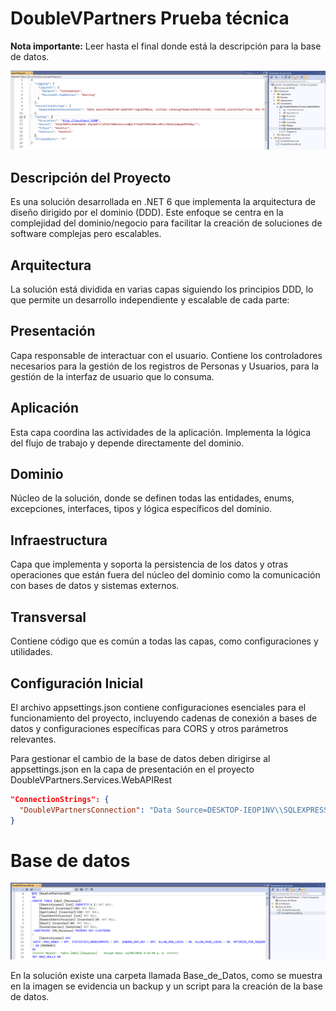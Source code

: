# DoubleVPartners Prueba técnica
**Nota importante:** Leer hasta el final donde está la descripción para la base de datos.

![alt text](https://github.com/sixtoromero/DoubleVPartners/blob/main/DoubleVPartners.Services.WebAPIRest/wwwroot/img/backend-main.png "Arrquitectura DDD")

## Descripción del Proyecto
Es una solución desarrollada en .NET 6 que implementa la arquitectura de diseño dirigido por el dominio (DDD). Este enfoque se centra en la complejidad del dominio/negocio para facilitar la creación de soluciones de software complejas pero escalables.

## Arquitectura
La solución está dividida en varias capas siguiendo los principios DDD, lo que permite un desarrollo independiente y escalable de cada parte:

## Presentación
Capa responsable de interactuar con el usuario. Contiene los controladores necesarios para la gestión de los registros de Personas y Usuarios, para la gestión de la interfaz de usuario que lo consuma.

## Aplicación
Esta capa coordina las actividades de la aplicación. Implementa la lógica del flujo de trabajo y depende directamente del dominio.

## Dominio
Núcleo de la solución, donde se definen todas las entidades, enums, excepciones, interfaces, tipos y lógica específicos del dominio.

## Infraestructura
Capa que implementa y soporta la persistencia de los datos y otras operaciones que están fuera del núcleo del dominio como la comunicación con bases de datos y sistemas externos.

## Transversal
Contiene código que es común a todas las capas, como configuraciones y utilidades.

## Configuración Inicial
El archivo appsettings.json contiene configuraciones esenciales para el funcionamiento del proyecto, incluyendo cadenas de conexión a bases de datos y configuraciones específicas para CORS y otros parámetros relevantes.

Para gestionar el cambio de la base de datos deben dirigirse al appsettings.json en la capa de presentación en el proyecto DoubleVPartners.Services.WebAPIRest
```json
"ConnectionStrings": {
  "DoubleVPartnersConnection": "Data Source=DESKTOP-IEOP1NV\\SQLEXPRESS; Initial Catalog=DoubleVPartnersDB; Trusted_Connection=True; Min Pool Size=0; Max Pool Size=500; Pooling=true; Encrypt=False; TrustServerCertificate=True; MultipleActiveResultSets=True; Persist Security Info=True;"
}
```

# Base de datos

![alt text](https://github.com/sixtoromero/DoubleVPartners/blob/main/DoubleVPartners.Services.WebAPIRest/wwwroot/img/backend-main-bd.png "Backup y Scripts")

En la solución existe una carpeta llamada Base_de_Datos, como se muestra en la imagen se evidencia un backup y un script para la creación de la base de datos.

